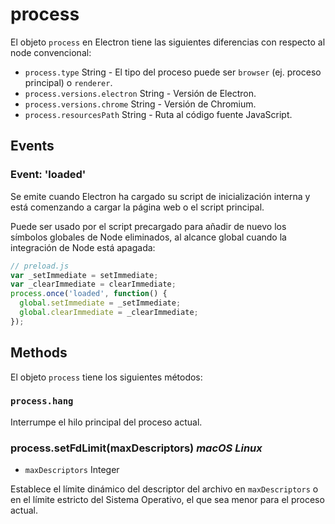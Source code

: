 # process

El objeto `process` en Electron tiene las siguientes diferencias con respecto
al node convencional:

* `process.type` String - El tipo del proceso puede ser `browser` (ej. proceso
   principal) o `renderer`.
* `process.versions.electron` String - Versión de Electron.
* `process.versions.chrome` String - Versión de Chromium.
* `process.resourcesPath` String - Ruta al código fuente JavaScript.

## Events

### Event: 'loaded'

Se emite cuando Electron ha cargado su script de inicialización interna y
está comenzando a cargar la página web o el script principal.

Puede ser usado por el script precargado para añadir de nuevo los símbolos globales
de Node eliminados, al alcance global cuando la integración de Node está apagada:

```js
// preload.js
var _setImmediate = setImmediate;
var _clearImmediate = clearImmediate;
process.once('loaded', function() {
  global.setImmediate = _setImmediate;
  global.clearImmediate = _clearImmediate;
});
```

## Methods

El objeto `process` tiene los siguientes métodos:

### `process.hang`

Interrumpe el hilo principal del proceso actual.


### process.setFdLimit(maxDescriptors) _macOS_ _Linux_

* `maxDescriptors` Integer

Establece el límite dinámico del descriptor del archivo en `maxDescriptors`
o en el límite estricto del Sistema Operativo, el que sea menor para el
proceso actual.

